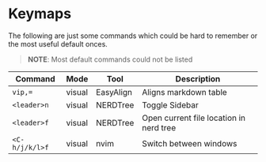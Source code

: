 # Keymaps

The following are just some commands which could be hard to remember or the most useful default onces. 

> **NOTE**:  Most default commands could not be listed

| Command        | Mode   | Tool      | Description                             |
| -              | -      | -         | -                                       |
| `vip,=`        | visual | EasyAlign | Aligns markdown table                   |
| `<leader>n`    | visual | NERDTree  | Toggle Sidebar                          |
| `<leader>f`    | visual | NERDTree  | Open current file location in nerd tree |
| `<C-h/j/k/l>f` | visual | nvim      | Switch between windows                  |


